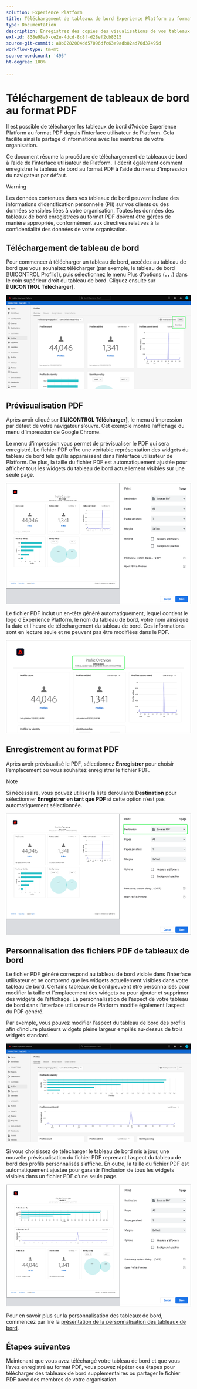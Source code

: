```yaml
---
solution: Experience Platform
title: Téléchargement de tableaux de bord Experience Platform au format PDF
type: Documentation
description: Enregistrez des copies des visualisations de vos tableaux de bord à l’aide de la fonctionnalité de téléchargement au format PDF disponible dans l’interface utilisateur d’Experience Platform.
exl-id: 838e98a0-ce2e-4dcd-8c8f-d28ef2cb8315
source-git-commit: a8b0282004dd57096dfc63a9adb82ad70d37495d
workflow-type: tm+mt
source-wordcount: '495'
ht-degree: 100%

---
```


# Téléchargement de tableaux de bord au format PDF

Il est possible de télécharger les tableaux de bord d’Adobe Experience Platform au format PDF depuis l’interface utilisateur de Platform. Cela facilite ainsi le partage d’informations avec les membres de votre organisation.

Ce document résume la procédure de téléchargement de tableaux de bord à l’aide de l’interface utilisateur de Platform. Il décrit également comment enregistrer le tableau de bord au format PDF à l’aide du menu d’impression du navigateur par défaut.

>[!WARNING]
>
>Les données contenues dans vos tableaux de bord peuvent inclure des informations d’identification personnelle (PII) sur vos clients ou des données sensibles liées à votre organisation. Toutes les données des tableaux de bord enregistrées au format PDF doivent être gérées de manière appropriée, conformément aux directives relatives à la confidentialité des données de votre organisation.

## Téléchargement de tableau de bord

Pour commencer à télécharger un tableau de bord, accédez au tableau de bord que vous souhaitez télécharger (par exemple, le tableau de bord [!UICONTROL Profils]), puis sélectionnez le menu Plus d’options (**`...`**) dans le coin supérieur droit du tableau de bord. Cliquez ensuite sur **[!UICONTROL Télécharger]**.

![](images/download/download-button.png)

## Prévisualisation PDF

Après avoir cliqué sur **[!UICONTROL Télécharger]**, le menu d’impression par défaut de votre navigateur s’ouvre. Cet exemple montre l’affichage du menu d’impression de Google Chrome.

Le menu d’impression vous permet de prévisualiser le PDF qui sera enregistré. Le fichier PDF offre une véritable représentation des widgets du tableau de bord tels qu’ils apparaissent dans l’interface utilisateur de Platform. De plus, la taille du fichier PDF est automatiquement ajustée pour afficher tous les widgets du tableau de bord actuellement visibles sur une seule page.

![](images/download/download-chrome-print.png)

Le fichier PDF inclut un en-tête généré automatiquement, lequel contient le logo d’Experience Platform, le nom du tableau de bord, votre nom ainsi que la date et l’heure de téléchargement du tableau de bord. Ces informations sont en lecture seule et ne peuvent pas être modifiées dans le PDF.

![](images/download/download-pdf.png)

## Enregistrement au format PDF

Après avoir prévisualisé le PDF, sélectionnez **Enregistrer** pour choisir l’emplacement où vous souhaitez enregistrer le fichier PDF.

>[!NOTE]
>
>Si nécessaire, vous pouvez utiliser la liste déroulante **Destination** pour sélectionner **Enregistrer en tant que PDF** si cette option n’est pas automatiquement sélectionnée.

![](images/download/download-chrome-print-destination.png)

## Personnalisation des fichiers PDF de tableaux de bord

Le fichier PDF généré correspond au tableau de bord visible dans l’interface utilisateur et ne comprend que les widgets actuellement visibles dans votre tableau de bord. Certains tableaux de bord peuvent être personnalisés pour modifier la taille et l’emplacement des widgets ou pour ajouter et supprimer des widgets de l’affichage. La personnalisation de l’aspect de votre tableau de bord dans l’interface utilisateur de Platform modifie également l’aspect du PDF généré.

Par exemple, vous pouvez modifier l’aspect du tableau de bord des profils afin d’inclure plusieurs widgets pleine largeur empilés au-dessus de trois widgets standard.

![](images/download/download-modify.png)

Si vous choisissez de télécharger le tableau de bord mis à jour, une nouvelle prévisualisation du fichier PDF reprenant l’aspect du tableau de bord des profils personnalisés s’affiche. En outre, la taille du fichier PDF est automatiquement ajustée pour garantir l’inclusion de tous les widgets visibles dans un fichier PDF d’une seule page.

![](images/download/download-chrome-print-modified.png)

Pour en savoir plus sur la personnalisation des tableaux de bord, commencez par lire la [présentation de la personnalisation des tableaux de bord](customize/overview.md).

## Étapes suivantes

Maintenant que vous avez téléchargé votre tableau de bord et que vous l’avez enregistré au format PDF, vous pouvez répéter ces étapes pour télécharger des tableaux de bord supplémentaires ou partager le fichier PDF avec des membres de votre organisation.
